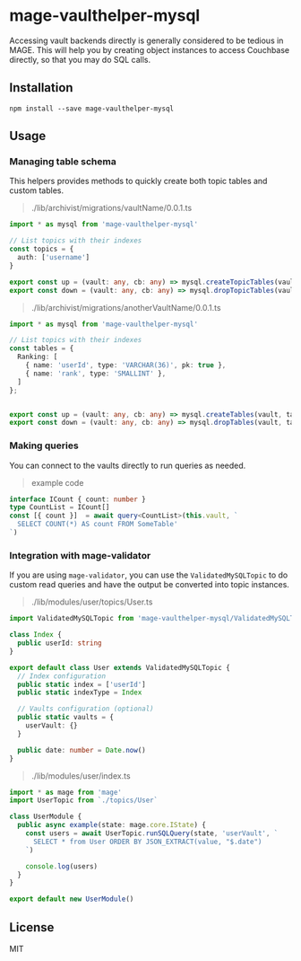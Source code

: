 # mage-vaulthelper-mysql

Accessing vault backends directly is generally considered
to be tedious in MAGE. This will help you by creating
object instances to access Couchbase directly, so that you may
do SQL calls.

## Installation

```shell
npm install --save mage-vaulthelper-mysql
```

## Usage

### Managing table schema

This helpers provides methods to quickly create both topic tables and custom tables.

> ./lib/archivist/migrations/vaultName/0.0.1.ts

```typescript
import * as mysql from 'mage-vaulthelper-mysql'

// List topics with their indexes
const topics = {
  auth: ['username']
}

export const up = (vault: any, cb: any) => mysql.createTopicTables(vault, topics).then(cb).catch(cb)
export const down = (vault: any, cb: any) => mysql.dropTopicTables(vault, topics).then(cb).catch(cb)
```

> ./lib/archivist/migrations/anotherVaultName/0.0.1.ts

```typescript
import * as mysql from 'mage-vaulthelper-mysql'

// List topics with their indexes
const tables = {
  Ranking: [
    { name: 'userId', type: 'VARCHAR(36)', pk: true },
    { name: 'rank', type: 'SMALLINT' },
  ]
};


export const up = (vault: any, cb: any) => mysql.createTables(vault, tables).then(cb).catch(cb)
export const down = (vault: any, cb: any) => mysql.dropTables(vault, tables).then(cb).catch(cb)
```

### Making queries

You can connect to the vaults directly to run queries as needed.

> example code

```typescript
interface ICount { count: number }
type CountList = ICount[]
const [{ count }]  = await query<CountList>(this.vault, `
  SELECT COUNT(*) AS count FROM SomeTable'
`)
```

### Integration with mage-validator

If you are using `mage-validator`, you can use the `ValidatedMySQLTopic` to
do custom read queries and have the output be converted into topic instances.

> ./lib/modules/user/topics/User.ts

```typescript
import ValidatedMySQLTopic from 'mage-vaulthelper-mysql/ValidatedMySQLTopic`

class Index {
  public userId: string
}

export default class User extends ValidatedMySQLTopic {
  // Index configuration
  public static index = ['userId']
  public static indexType = Index

  // Vaults configuration (optional)
  public static vaults = {
    userVault: {}
  }

  public date: number = Date.now()
}
```

> ./lib/modules/user/index.ts

```typescript
import * as mage from 'mage'
import UserTopic from `./topics/User`

class UserModule {
  public async example(state: mage.core.IState) {
    const users = await UserTopic.runSQLQuery(state, 'userVault', `
      SELECT * from User ORDER BY JSON_EXTRACT(value, "$.date")
    `)

    console.log(users)
  }
}

export default new UserModule()
```

## License

MIT
